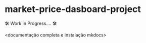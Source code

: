 # market-price-dasboard-project

🛠️ Work in Progress.... 🛠️

<overview>

<documentação completa e instalação mkdocs>

<diagrama arquitetura do projeto>
